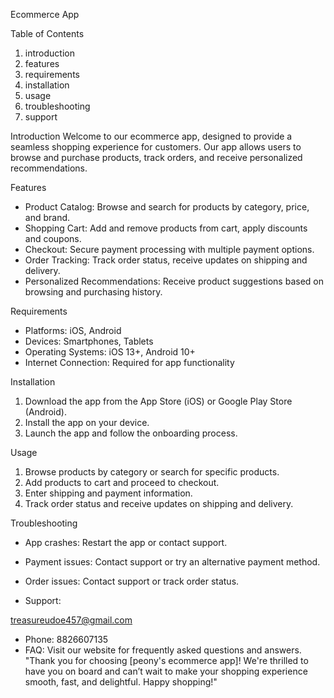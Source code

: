 Ecommerce App

Table of Contents
1. introduction
2. features
3. requirements
4. installation
5. usage
6. troubleshooting
7. support

Introduction
Welcome to our ecommerce app, designed to provide a seamless shopping experience for customers. Our app allows users to browse and purchase products, track orders, and receive personalized recommendations.

Features
- Product Catalog: Browse and search for products by category, price, and brand.
- Shopping Cart: Add and remove products from cart, apply discounts and coupons.
- Checkout: Secure payment processing with multiple payment options.
- Order Tracking: Track order status, receive updates on shipping and delivery.
- Personalized Recommendations: Receive product suggestions based on browsing and purchasing history.

Requirements
- Platforms: iOS, Android
- Devices: Smartphones, Tablets
- Operating Systems: iOS 13+, Android 10+
- Internet Connection: Required for app functionality

Installation
1. Download the app from the App Store (iOS) or Google Play Store (Android).
2. Install the app on your device.
3. Launch the app and follow the onboarding process.

Usage
1. Browse products by category or search for specific products.
2. Add products to cart and proceed to checkout.
3. Enter shipping and payment information.
4. Track order status and receive updates on shipping and delivery.

Troubleshooting
- App crashes: Restart the app or contact support.
- Payment issues: Contact support or try an alternative payment method.
- Order issues: Contact support or track order status.

- Support: 
<a href="mailto:someone@example.com?subject=Hello&body=I%20want%20to%20talk%20about%20our%20project.">
  treasureudoe457@gmail.com
</a>

- Phone: 8826607135
- FAQ: Visit our website for frequently asked questions and answers.
"Thank you for choosing [peony's ecommerce app]! We're thrilled to have you on board and can’t wait to make your shopping experience smooth, fast, and delightful. Happy shopping!"


